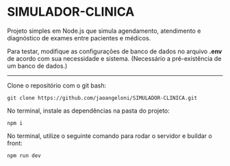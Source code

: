 # SIMULADOR-CLINICA
Projeto simples em Node.js que simula agendamento, atendimento e diagnóstico de exames entre pacientes e médicos.

Para testar, modifique as configurações de banco de dados no arquivo **.env** de acordo com sua necessidade e sistema. (Necessário a pré-existência de um banco de dados.)

---

Clone o repositório com o git bash:
```
git clone https://github.com/jaoangeloni/SIMULADOR-CLINICA.git
```

No terminal, instale as dependências na pasta do projeto:
```
npm i
```

No terminal, utilize o seguinte comando para rodar o servidor e buildar o front:
```
npm run dev
```
